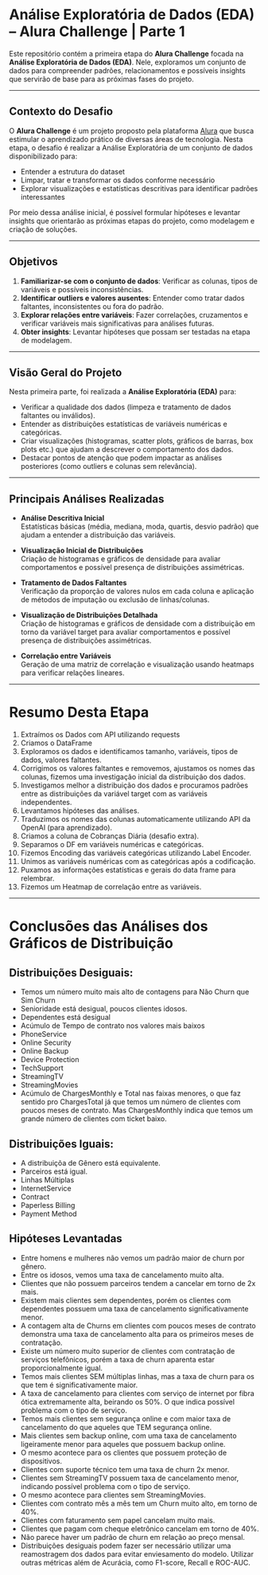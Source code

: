 # Análise Exploratória de Dados (EDA) – Alura Challenge | Parte 1

Este repositório contém a primeira etapa do **Alura Challenge** focada na **Análise Exploratória de Dados (EDA)**. Nele, exploramos um conjunto de dados para compreender padrões, relacionamentos e possíveis insights que servirão de base para as próximas fases do projeto.

---

## Contexto do Desafio

O **Alura Challenge** é um projeto proposto pela plataforma [Alura](https://www.alura.com.br/challenges) que busca estimular o aprendizado prático de diversas áreas de tecnologia. Nesta etapa, o desafio é realizar a Análise Exploratória de um conjunto de dados disponibilizado para:

- Entender a estrutura do dataset  
- Limpar, tratar e transformar os dados conforme necessário  
- Explorar visualizações e estatísticas descritivas para identificar padrões interessantes  

Por meio dessa análise inicial, é possível formular hipóteses e levantar insights que orientarão as próximas etapas do projeto, como modelagem e criação de soluções.

---

## Objetivos

1. **Familiarizar-se com o conjunto de dados**: Verificar as colunas, tipos de variáveis e possíveis inconsistências.  
2. **Identificar outliers e valores ausentes**: Entender como tratar dados faltantes, inconsistentes ou fora do padrão.  
3. **Explorar relações entre variáveis**: Fazer correlações, cruzamentos e verificar variáveis mais significativas para análises futuras.  
4. **Obter insights**: Levantar hipóteses que possam ser testadas na etapa de modelagem.

---

## Visão Geral do Projeto

Nesta primeira parte, foi realizada a **Análise Exploratória (EDA)** para:

- Verificar a qualidade dos dados (limpeza e tratamento de dados faltantes ou inválidos).  
- Entender as distribuições estatísticas de variáveis numéricas e categóricas.  
- Criar visualizações (histogramas, scatter plots, gráficos de barras, box plots etc.) que ajudam a descrever o comportamento dos dados.  
- Destacar pontos de atenção que podem impactar as análises posteriores (como outliers e colunas sem relevância).

---

## Principais Análises Realizadas

- **Análise Descritiva Inicial**  
  Estatísticas básicas (média, mediana, moda, quartis, desvio padrão) que ajudam a entender a distribuição das variáveis.

- **Visualização Inicial de Distribuições**  
  Criação de histogramas e gráficos de densidade para avaliar comportamentos e possível presença de distribuições assimétricas.
  
- **Tratamento de Dados Faltantes**  
  Verificação da proporção de valores nulos em cada coluna e aplicação de métodos de imputação ou exclusão de linhas/colunas.

- **Visualização de Distribuições Detalhada**  
  Criação de histogramas e gráficos de densidade com a distribuição em torno da variável target para avaliar comportamentos e possível presença de distribuições assimétricas.

- **Correlação entre Variáveis**  
  Geração de uma matriz de correlação e visualização usando heatmaps para verificar relações lineares.
  
---

# Resumo Desta Etapa

1. Extraímos os Dados com API utilizando requests
2. Criamos o DataFrame
3. Exploramos os dados e identificamos tamanho, variáveis, tipos de dados, valores faltantes.
4. Corrigimos os valores faltantes e removemos, ajustamos os nomes das colunas, fizemos uma investigação inicial da distribuição dos dados.
5. Investigamos melhor a distribuição dos dados e procuramos padrões entre as distribuições da variável target com as variáveis independentes.
6. Levantamos hipóteses das análises.
7. Traduzimos os nomes das colunas automaticamente utilizando API da OpenAI (para aprendizado).
8. Criamos a coluna de Cobranças Diária (desafio extra).
9. Separamos o DF em variáveis numéricas e categóricas.
10. Fizemos Encoding das variáveis categóricas utilizando Label Encoder.
11. Unimos as variáveis numéricas com as categóricas após a codificação.
12. Puxamos as informações estatísticas e gerais do data frame para relembrar.
13. Fizemos um Heatmap de correlação entre as variáveis.

---

# Conclusões das Análises dos Gráficos de Distribuição

## Distribuições Desiguais:

- Temos um número muito mais alto de contagens para Não Churn que Sim Churn
- Senioridade está desigual, poucos clientes idosos.
- Dependentes está desigual
- Acúmulo de Tempo de contrato nos valores mais baixos
- PhoneService
- Online Security
- Online Backup
- Device Protection
- TechSupport
- StreamingTV
- StreamingMovies
- Acúmulo de ChargesMonthly e Total nas faixas menores, o que faz sentido pro ChargesTotal já que temos um número de clientes com poucos meses de contrato. Mas ChargesMonthly indica que temos um grande número de clientes com ticket baixo.

## Distribuições Iguais:
- A distribuiçõa de Gênero está equivalente.
- Parceiros está igual.
- Linhas Múltiplas
- InternetService
- Contract
- Paperless Billing
- Payment Method

## Hipóteses Levantadas

- Entre homens e mulheres não vemos um padrão maior de churn por gênero.
- Entre os idosos, vemos uma taxa de cancelamento muito alta.
- Clientes que não possuem parceiros tendem a cancelar em torno de 2x mais.
- Existem mais clientes sem dependentes, porém os clientes com dependentes possuem uma taxa de cancelamento significativamente menor.
- A contagem alta de Churns em clientes com poucos meses de contrato demonstra uma taxa de cancelamento alta para os primeiros meses de contratação.
- Existe um número muito superior de clientes com contratação de serviços telefônicos, porém a taxa de churn aparenta estar proporcionalmente igual.
- Temos mais clientes SEM múltiplas linhas, mas a taxa de churn para os que tem é significativamente maior.
- A taxa de cancelamento para clientes com serviço de internet por fibra ótica extremamente alta, beirando os 50%. O que indica possível problema com o tipo de serviço.
- Temos mais clientes sem segurança online e com maior taxa de cancelamento do que aqueles que TEM segurança online.
- Mais clientes sem backup online, com uma taxa de cancelamento ligeiramente menor para aqueles que possuem backup online.
- O mesmo acontece para os clientes que possuem proteção de dispositivos.
- Clientes com suporte técnico tem uma taxa de churn 2x menor.
- Clientes sem StreamingTV possuem taxa de cancelamento menor, indicando possível problema com o tipo de serviço.
- O mesmo acontece para clientes sem StreamingMovies.
- Clientes com contrato mês a mês tem um Churn muito alto, em torno de 40%.
- Clientes com faturamento sem papel cancelam muito mais.
- Clientes que pagam com cheque eletrônico cancelam em torno de 40%.
- Não parece haver um padrão de churn em relação ao preço mensal.
- Distribuições desiguais podem fazer ser necessário utilizar uma reamostragem dos dados para evitar enviesamento do modelo. Utilizar outras métricas além de Acurácia, como F1-score, Recall e ROC-AUC.
